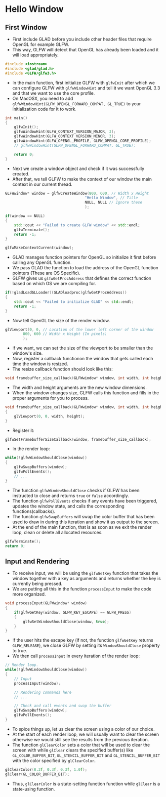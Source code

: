 # Hello Window

## First Window

- First include GLAD before you include other header files that require OpenGL for example GLFW.
- This way, GLFW will detect that OpenGL has already been loaded and it will load appropriately.

```c++
#include <iostream>
#include <glad/glad.h>
#include <GLFW/glfw3.h>
```

- In the main function, first initialize GLFW with `glfwInit` after which we can configure GLFW with `glfwWindowHint` and tell it we want OpenGL 3.3 and that we want to use the core profile.
- On MacOSX, you need to add `glfwWindowHint(GLFW_OPENGL_FORWARD_COMPAT, GL_TRUE)` to your initialization code for it to work.

```c++
int main()
{
    glfwInit();
    glfwWindowHint(GLFW_CONTEXT_VERSION_MAJOR, 3);
    glfwWindowHint(GLFW_CONTEXT_VERSION_MINOR, 3);
    glfwWindowHint(GLFW_OPENGL_PROFILE, GLFW_OPENGL_CORE_PROFILE);
    // glfwWindowHint(GLFW_OPENGL_FORWARD_COMPAT, GL_TRUE);

    return 0;
}
```

- Next we create a window object and check if it was successfully created.
- After that, we tell GLFW to make the context of our window the main context in our current thread.

```c++
GLFWwindow* window = glfwCreateWindow(800, 600, // Width x Height
                                    "Hello Window", // Title
                                    NULL, NULL // Ignore these
                                    );

if(window == NULL)
{
    std::cout << "Failed to create GLFW window" << std::endl;
    glfwTerminate();
    return -1;
}

glfwMakeContextCurrent(window);
```

- GLAD manages function pointers for OpenGL so initialize it first before calling any OpenGL function.
- We pass GLAD the function to load the address of the OpenGL function pointers (These are OS Specific).
- GLFW gives us `glfwGetProcAddress` that defines the correct function based on which OS we are compiling for.

```c++
if(!gladLoadGLLoader((GLADloadproc)glfwGetProcAddress))
{
    std::cout << "Failed to initialize GLAD" << std::endl;
    return -1;
}
```

- Now tell OpenGL the size of the render window.

```c++
glViewport(0, 0, // Location of the lower left corner of the window
        800, 600 // Width x Height (In pixels)
        );
```

- If we want, we can set the size of the viewport to be smaller than the window's size.  
- Now, register a callback functionon the window that gets called each time the window is resized.
- The resize callback function should look like this:

```c++
void framebuffer_size_callback(GLFWwindow* window, int width, int height);
```

- The width and height arguments are the new window dimensions.
- When the window changes size, GLFW calls this function and fills in the proper arguments for you to process.

```c++
void framebuffer_size_callback(GLFWwindow* window, int width, int height)
{
    glViewport(0, 0, width, height);
}
```

- Register it:

```c++
glfwSetFramebufferSizeCallback(window, framebuffer_size_callback);
```

- In the render loop:

```c++
while(!glfwWindowShouldClose(window))
{
    glfwSwapBuffers(window);
    glfwPollEvents();
    // ...
}
```

- The function `glfwWindowShouldClose` checks if GLFW has been instructed to close and returns `true` or `false` accordingly.
- The function `glfwPollEvents` checks if any events have been triggered, updates the window state, and calls the corresponding functions(callbacks).
- The function `glfwSwapBuffers` will swap the color buffer that has been used to draw in during this iteration and show it as output to the screen.
- At the end of the main function, that is as soon as we exit the render loop, clean or delete all allocated resources.

```c++
glfwTerminate();
return 0;
```

## Input and Rendering

- To receive input, we will be using the `glfwGetKey` function that takes the window together with a key as arguments and returns whether the key is currently being pressed.
- We are putting all this in the function `processInput` to make the code more organized.

```c++
void processInput(GLFWwindow* window)
{
    if(glfwGetKey(window, GLFW_KEY_ESCAPE) == GLFW_PRESS)
    {
        glfwSetWindowShouldClose(window, true);
    }
}
```

- If the user hits the escape key (if not, the function `glfwGetKey` returns `GLFW_RELEASE`), we close GLFW by setting its `WindowShouldClose` property to true.
- We then call `processInput` in every iteration of the render loop:

```c++
// Render loop.
while(!glfwWindowShouldClose(window))
{
    // Input
    processInput(window);

    // Rendering commands here
    // ...

    // Check and call events and swap the buffer
    glfwSwapBuffers(window);
    glfwPollEvents();
}
```

- To spice things up, let us clear the screen using a color of our choice.
- At the start of each render loop, we will usually want to clear the screen otherwise we would still see the results from the previous iteration.
- The function `glClearColor` sets a color that will be used to clear the screen with while `glClear` clears the specified buffer(s) like `GL_COLOR_BUFFER_BIT`, `GL_STENCIL_BUFFER_BIT` and `GL_STENCIL_BUFFER_BIT` with the color specified by `glClearColor`.

```c++
glClearColor(0.2f, 0.3f, 0.3f, 1.0f);
glClear(GL_COLOR_BUFFER_BIT);
```

- Thus, `glClearColor` is a state-setting function function while `glClear` is a state-using function.
